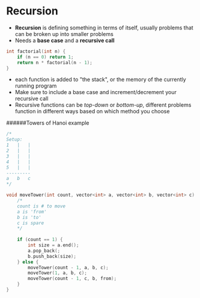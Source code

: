 # Recursion

- **Recursion** is defining something in terms of itself, usually problems that can be broken up into smaller problems
- Needs a **base case** and a **recursive call**

```c++
int factorial(int n) {
    if (n == 0) return 1;
    return n * factorial(n - 1);
}
```

- each function is added to "the stack", or the memory of the currently running program
- Make sure to include a base case and increment/decrement your recursive call
- Recursive functions can be *top-down* or *bottom-up*, different problems function in different ways based on which method you choose

######Towers of Hanoi example

```c++
/*
Setup:
1	|	|
2	|	|
3	|	|
4	|	|
5	|	|
---------
a	b	c
*/

void moveTower(int count, vector<int> a, vector<int> b, vector<int> c) {
    /*
    count is # to move
    a is 'from'
    b is 'to'
    c is spare
    */
    
    if (count == 1) {
        int size = a.end();
        a.pop_back(;
        b.push_back(size);
    } else {
        moveTower(count - 1, a, b, c);
        moveTower(1, a, b, c);
        moveTower(count - 1, c, b, from);
    }
}
```


